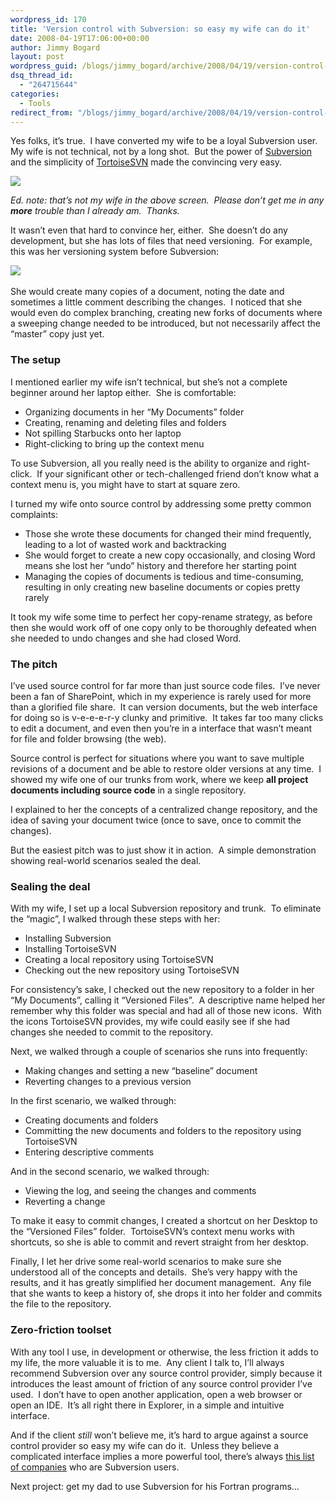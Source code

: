 ```yaml
---
wordpress_id: 170
title: 'Version control with Subversion: so easy my wife can do it'
date: 2008-04-19T17:06:00+00:00
author: Jimmy Bogard
layout: post
wordpress_guid: /blogs/jimmy_bogard/archive/2008/04/19/version-control-with-subversion-so-easy-my-wife-can-do-it.aspx
dsq_thread_id:
  - "264715644"
categories:
  - Tools
redirect_from: "/blogs/jimmy_bogard/archive/2008/04/19/version-control-with-subversion-so-easy-my-wife-can-do-it.aspx/"
---
```

Yes folks, it&#8217;s true.&nbsp; I have converted my wife to be a loyal Subversion user.&nbsp; My wife is not technical, not by a long shot.&nbsp; But the power of [Subversion](http://subversion.tigris.org/) and the simplicity of [TortoiseSVN](http://tortoisesvn.tigris.org/) made the convincing very easy.

![](http://grabbagoftimg.s3.amazonaws.com/caveman_2.jpg)

_Ed. note: that&#8217;s not my wife in the above screen.&nbsp; Please don&#8217;t get me in any **more** trouble than I already am.&nbsp; Thanks._

It wasn&#8217;t even that hard to convince her, either.&nbsp; She doesn&#8217;t do any development, but she has lots of files that need versioning.&nbsp; For example, this was her versioning system before Subversion:

![](http://grabbagoftimg.s3.amazonaws.com/scc_before.PNG)&nbsp;&nbsp; 

She would create many copies of a document, noting the date and sometimes a little comment describing the changes.&nbsp; I noticed that she would even do complex branching, creating new forks of documents where a sweeping change needed to be introduced, but not necessarily affect the &#8220;master&#8221; copy just yet.

### The setup

I mentioned earlier my wife isn&#8217;t technical, but she&#8217;s not a complete beginner around her laptop either.&nbsp; She is comfortable:

  * Organizing documents in her &#8220;My Documents&#8221; folder 
  * Creating, renaming and deleting files and folders 
  * Not spilling Starbucks onto her laptop 
  * Right-clicking to bring up the context menu

To use Subversion, all you really need is the ability to organize and right-click.&nbsp; If your significant other or tech-challenged friend don&#8217;t know what a context menu is, you might have to start at square zero.

I turned my wife onto source control by addressing some pretty common complaints:

  * Those she wrote these documents for changed their mind frequently, leading to a lot of wasted work and backtracking 
  * She would forget to create a new copy occasionally, and closing Word means she lost her &#8220;undo&#8221; history and therefore her starting point 
  * Managing the copies of documents is tedious and time-consuming, resulting in only creating new baseline documents or copies pretty rarely

It took my wife some time to perfect her copy-rename strategy, as before then she would work off of one copy only to be thoroughly defeated when she needed to undo changes and she had closed Word.

### The pitch

I&#8217;ve used source control for far more than just source code files.&nbsp; I&#8217;ve never been a fan of SharePoint, which in my experience is rarely used for more than a glorified file share.&nbsp; It can version documents, but the web interface for doing so is v-e-e-e-r-y clunky and primitive.&nbsp; It takes far too many clicks to edit a document, and even then you&#8217;re in a interface that wasn&#8217;t meant for file and folder browsing (the web).

Source control is perfect for situations where you want to save multiple revisions of a document and be able to restore older versions at any time.&nbsp; I showed my wife one of our trunks from work, where we keep **all project documents including source code** in a single repository.

I explained to her the concepts of a centralized change repository, and the idea of saving your document twice (once to save, once to commit the changes).

But the easiest pitch was to just show it in action.&nbsp; A simple demonstration showing real-world scenarios sealed the deal.

### Sealing the deal

With my wife, I set up a local Subversion repository and trunk.&nbsp; To eliminate the &#8220;magic&#8221;, I walked through these steps with her:

  * Installing Subversion 
  * Installing TortoiseSVN 
  * Creating a local repository using TortoiseSVN 
  * Checking out the new repository using TortoiseSVN

For consistency&#8217;s sake, I checked out the new repository to a folder in her &#8220;My Documents&#8221;, calling it &#8220;Versioned Files&#8221;.&nbsp; A descriptive name helped her remember why this folder was special and had all of those new icons.&nbsp; With the icons TortoiseSVN provides, my wife could easily see if she had changes she needed to commit to the repository.

Next, we walked through a couple of scenarios she runs into frequently:

  * Making changes and setting a new &#8220;baseline&#8221; document 
  * Reverting changes to a previous version

In the first scenario, we walked through:

  * Creating documents and folders 
  * Committing the new documents and folders to the repository using TortoiseSVN 
  * Entering descriptive comments

And in the second scenario, we walked through:

  * Viewing the log, and seeing the changes and comments 
  * Reverting a change

To make it easy to commit changes, I created a shortcut on her Desktop to the &#8220;Versioned Files&#8221; folder.&nbsp; TortoiseSVN&#8217;s context menu works with shortcuts, so she is able to commit and revert straight from her desktop.

Finally, I let her drive some real-world scenarios to make sure she understood all of the concepts and details.&nbsp; She&#8217;s very happy with the results, and it has greatly simplified her document management.&nbsp; Any file that she wants to keep a history of, she drops it into her folder and commits the file to the repository.

### Zero-friction toolset

With any tool I use, in development or otherwise, the less friction it adds to my life, the more valuable it is to me.&nbsp; Any client I talk to, I&#8217;ll always recommend Subversion over any source control provider, simply because it introduces the least amount of friction of any source control provider I&#8217;ve used.&nbsp; I don&#8217;t have to open another application, open a web browser or open an IDE.&nbsp; It&#8217;s all right there in Explorer, in a simple and intuitive interface.

And if the client _still_ won&#8217;t believe me, it&#8217;s hard to argue against a source control provider so easy my wife can do it.&nbsp; Unless they believe a complicated interface implies a more powerful tool, there&#8217;s always [this list of companies](http://www.collab.net/customers/index.html) who are Subversion users.

Next project: get my dad to use Subversion for his Fortran programs&#8230;